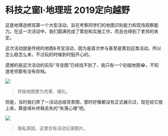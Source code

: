 # 科技之窗I·地理班 2019定向越野

这是地理选修班第一个大型活动，旨在考察同学们的地图识别能力和现场观察能力。在这一次活动中，我们圆满完成了策划和实施工作，而且也得到了老师的肯定。

这次活动就是传统的地图&寻宝活动，因为是首次参与甚至是策划这类活动，所以怎么稳怎么来，不过玩的时候到时挺开心的。

遗憾的是这次活动的实际“寻宝图”已经找不到了，我只有一个初版地图😂，不知道老师那有没有存档。

![](https://smartspace5.coding.net/p/smart-space-web-file/d/web-files/git/raw/master/weiming/%25E5%259C%25B0%25E5%259B%25BE1.png)

> 终版地图更为完善、细化。

但是，当时我们弄了一活动总结背景图，那时好像都没有正式展示过，现在给它放上来，算是填补终稿丢失的“失落心理”吧。

![](https://smartspace5.coding.net/p/smart-space-web-file/d/web-files/git/raw/master/weiming/%25E7%25A4%25BA%25E6%2584%258F%25E5%259B%25BE1.png)

>  隐私原因，这里仅有活动记录图片。